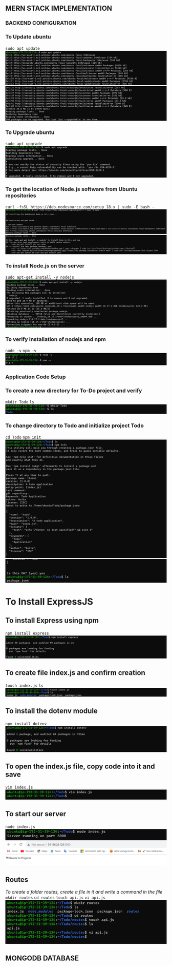 ## MERN STACK IMPLEMENTATION

### BACKEND CONFIGURATION
### To Update ubuntu
`sudo apt update`
![Apache Status](Images/Apache-Status3-1.png)
![Apache Status](Images/Apache-Status3-2.png)


### To Upgrade ubuntu
`sudo apt upgrade`
![Apache Status3](images/Apache-Status3-3.png)

### To get the location of Node.js software from Ubuntu repositories
`curl -fsSL https://deb.nodesource.com/setup_18.x | sudo -E bash -`
![Apache Status3](images/Apache-Status3-4.png)
![Apache Status3](images/Apache-Status3-5.png)

### To install Node.js on the server
`sudo apt-get install -y nodejs`
![Apache Status3](images/Apache-Status3-6.png)

### To verify installation of nodejs and npm
`node -v`
`npm -v`
![Apache Status3](images/Apache-Status3-7.png)

### Application Code Setup
### To create a new directory for To-Do project and verify
`mkdir Todo`
`ls`
![Apache Status3](images/Apache-Status3-8.png)

### To change directory to Todo and initialize project Todo
`cd Todo`
`npm init`
![Apache Status3](images/Apache-Status3-9.png)
![Apache Status3](images/Apache-Status3-10.png)

# To Install ExpressJS
## To install Express using npm
`npm install express`
![Apache Status3](images/Apache-Status3-11.png)

## To create file index.js and confirm creation
`touch index.js`
`ls`
![Apache Status3](images/Apache-Status3-12.png)

## To install the dotenv module
`npm install dotenv`
![Apache Status3](images/Apache-Status3-13.png)

## To open the index.js file, copy code into it and save
`vim index.js`
![Apache Status3](images/Apache-Status3-14.png)

## To start our server
`node index.js`
![Apache Status3](images/Apache-Status3-15.png)
![Alt text](Images/Apache-Status3-16.png)

## Routes
*To create a folder routes, create a file in it and write a command in the file*
`mkdir routes`
`cd routes`
`touch api.js`
`vi api.js`
![Apache Status3](Images/Apache-Status3-17.png)

## MONGODB DATABASE
